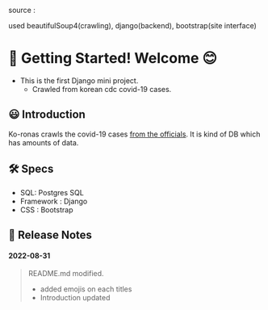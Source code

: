 


source : 

used beautifulSoup4(crawling), django(backend), bootstrap(site interface)



# 👋 Getting Started! Welcome 😊
- This is the first Django mini project.
   - Crawled from korean cdc covid-19 cases.

## 😃 Introduction
Ko-ronas crawls the covid-19 cases [from the officials](http://ncov.mohw.go.kr/bdBoardList_Real.do?brdId=1&brdGubun=11&ncvContSeq=&contSeq=&board_id=&gubun=). It is kind of DB which has amounts of data.

## 🛠️ Specs 
- SQL: Postgres SQL
- Framework : Django
- CSS : Bootstrap

## 📖 Release Notes
#### 2022-08-31
> README.md modified.
> - added emojis on each titles
> - Introduction updated
